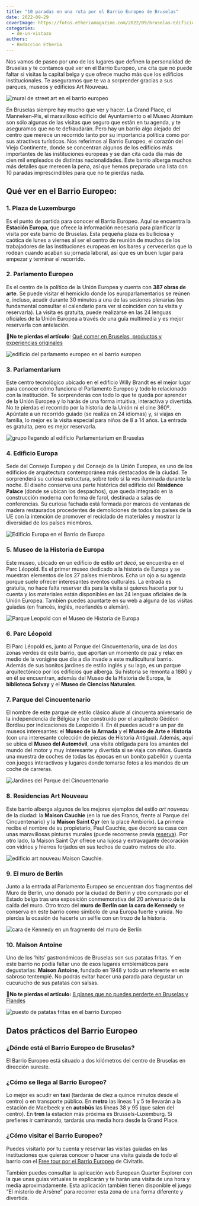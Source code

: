 ```yaml
---
title: "10 paradas en una ruta por el Barrio Europeo de Bruselas"
date: 2022-09-29
coverImage: https://fotos.etheriamagazine.com/2022/09/bruselas-Edificio-Europa.jpg
categories: 
  - de-un-vistazo
authors: 
  - Redacción Etheria
---
```


Nos vamos de paseo por uno de los lugares que definen la personalidad de Bruselas y te 
contamos qué ver en el Barrio Europeo, una cita que no puede faltar si visitas la 
capital belga y que ofrece mucho más que los edificios institucionales. Te aseguramos 
que te va a sorprender gracias a sus parques, museos y edificios Art Nouveau. 

![mural de street art en el barrio europeo](https://fotos.etheriamagazine.com/2022/09/bruselas-The-future-is-Europe.jpg "Barrio Europeo de Bruselas. © Visit Brussels.")

En Bruselas siempre hay mucho que ver y hacer. La Grand Place, el Manneken-Pis, el 
maravilloso edificio del Ayuntamiento o el Museo Atomium son sólo algunas de las visitas 
que seguro que están en tu agenda, y te aseguramos que no te defraudarán. Pero hay un 
barrio algo alejado del centro que merece un recorrido tanto por su importancia política 
como por sus atractivos turísticos. Nos referimos al Barrio Europeo, el corazón del 
Viejo Continente, donde se concentran algunos de los edificios más importantes de las 
instituciones europeas y se dan cita cada día más de cien mil empleados de distintas 
nacionalidades. Este barrio alberga muchos más detalles que merecen la pena, así que 
hemos preparado una lista con 10 paradas imprescindibles para que no te pierdas nada. 

## Qué ver en el Barrio Europeo:

### 1\. Plaza de Luxemburgo

Es el punto de partida para conocer el Barrio Europeo. Aquí se encuentra la **Estación 
Europa**, que ofrece la información necesaria para planificar la visita por este barrio 
de Bruselas. Esta pequeña plaza es bulliciosa y caótica de lunes a viernes al ser el 
centro de reunión de muchos de los trabajadores de las instituciones europeas en los 
bares y cervecerías que la rodean cuando acaban su jornada laboral, así que es un buen 
lugar para empezar y terminar el recorrido. 

### 2\. Parlamento Europeo

Es el centro de la político de la Unión Europea y cuenta con **387 obras de arte**. Se 
puede visitar el hemiciclo donde los europarlamentarios se reúnen e, incluso, acudir 
durante 30 minutos a una de las sesiones plenarias (es fundamental consultar el 
calendario para ver si coinciden con tu visita y reservarla). La visita es gratuita, 
puede realizarse en las 24 lenguas oficiales de la Unión Europea a través de una guía 
multimedia y es mejor reservarla con antelación. 

📌**No te pierdas el artículo**: [Qué comer en Bruselas, productos y experiencias 
originales](https://etheriamagazine.com/2022/03/29/que-comer-en-bruselas/) 

![edificio del parlamento europeo en el barrio europeo](https://fotos.etheriamagazine.com/2022/09/bruselas-parlamento-europeo.jpg "Parlamento Europeo. © Visit Brussels/Sophie Voituron")

### 3\. Parlamentarium

Este centro tecnológico ubicado en el edificio Willy Brandt es el mejor lugar para 
conocer cómo funciona el Parlamento Europeo y todo lo relacionado con la institución. Te 
sorprenderás con todo lo que te queda por aprender de la Unión Europea y lo harás de una 
forma intuitiva, interactiva y divertida. No te pierdas el recorrido por la historia de 
la Unión ni el cine 360º. Apúntate a un recorrido guiado (se realiza en 24 idiomas) y, 
si viajas en familia, lo mejor es la visita especial para niños de 8 a 14 años. La 
entrada es gratuita, pero es mejor reservarla. 

![grupo llegando al edificio Parlamentarium en Bruselas](https://fotos.etheriamagazine.com/2022/09/bruselas-Parlamentarium.jpg "Parlamentarium. © Visit Brussels.")

### 4\. Edificio Europa

Sede del Consejo Europeo y del Consejo de la Unión Europea, es uno de los edificios de 
arquitectura contemporánea más destacados de la ciudad. Te sorprenderá su curiosa 
estructura, sobre todo si la ves iluminada durante la noche. El diseño conserva una 
parte histórica del edificio del **Résidence Palace** (donde se ubican los despachos), 
que queda integrado en la construcción moderna con forma de farol, destinada a salas de 
conferencias. Su curiosa fachada está formada por marcos de ventanas de madera 
restaurados procedentes de demoliciones de todos los países de la UE con la intención de 
promover el reciclado de materiales y mostrar la diversidad de los países miembros. 

![Edificio Europa en el Barrio de Europa](https://fotos.etheriamagazine.com/2022/09/bruselas-Edificio-Europa.jpg "Edificio Europa. © Visit Brussels.")

### 5\. Museo de la Historia de Europa

Este museo, ubicado en un edificio de estilo _art decó_, se encuentra en el Parc 
Léopold. Es el primer museo dedicado a la historia de Europa y se muestran elementos de 
los 27 países miembros. Echa un ojo a su agenda porque suele ofrecer interesantes 
eventos culturales. La entrada es gratuita, no hace falta reservar día para la visita si 
quieres hacerla por tu cuenta y los materiales están disponibles en las 24 lenguas 
oficiales de la Unión Europea. También puedes apuntarte en su web a alguna de las 
visitas guiadas (en francés, inglés, neerlandés o alemán). 

![Parque Leopold con el Museo de Historia de Europa](https://fotos.etheriamagazine.com/2022/09/bruselas-museo-historia-europea.jpg "Museo de Historia de Europa. © Visit Brussels/Jean-Paul Remy")

### 6\. Parc Léopold

El Parc Léopold es, junto al Parque del Cincuentenario, una de las dos zonas verdes de 
este barrio, que aportan un momento de paz y relax en medio de la vorágine que día a día 
invade a este multicultural barrio. Además de sus bonitos jardines de estilo inglés y su 
lago, es un parque arquitectónico por los edificios que alberga. Su historia se remonta 
a 1880 y en él se encuentran, además del Museo de la Historia de Europa, la **biblioteca 
Solvay** y el **Museo de Ciencias Naturales**. 

### 7\. Parque del Cincuentenario

El nombre de este parque de estilo clásico alude al cincuenta aniversario de la 
independencia de Bélgica y fue construido por el arquitecto Gédéon Bordiau por 
indicaciones de Leopoldo II. En él puedes acudir a un par de museos interesantes: el 
**Museo de la Armada** y el **Museo de Arte e Historia** (con una interesante colección 
de piezas de Historia Antigua). Además, aquí se ubica el **Museo del Automóvil**, una 
visita obligada para los amantes del mundo del motor y muy interesante y divertida si se 
viaja con niños. Guarda una muestra de coches de todas las épocas en un bonito pabellón 
y cuenta con juegos interactivos y lugares donde tomarse fotos a los mandos de un coche 
de carreras. 

![Jardines del Parque del Cincuentenario](https://fotos.etheriamagazine.com/2022/09/bruselas-Parc-du-Cinquantenaire.jpg "Parque del Cincuentenario. © Visit Brussels/Jean-Paul Remy")

### 8\. Residencias Art Nouveau

Este barrio alberga algunos de los mejores ejemplos del estilo _art nouveau_ de la 
ciudad: la **Maison Cauchie** (en la rue des Francs, frente al Parque del 
Cincuentenario) y la **Maison Saint Cyr** (en la place Ambiorix). La primera recibe el 
nombre de su propietario, Paul Cauchie, que decoró su casa con unas maravillosas 
pinturas murales (puede recorrerse previa [reserva](https://cauchie.be/fr/la-maison-cauchie)). 
Por otro lado, la Maison Saint Cyr ofrece una lujosa y extravagante decoración con 
vidrios y hierros forjados en sus techos de cuatro metros de alto. 

![edificio art nouveau Maison Cauchie.](https://fotos.etheriamagazine.com/2022/09/bruselas-Maison-Cauchie.jpg "Maison Cauchie. © Visit Brussels/Jean-Paul Remy")

### 9\. El muro de Berlín

Junto a la entrada al Parlamento Europeo se encuentran dos fragmentos del Muro de 
Berlín, uno donado por la ciudad de Berlín y otro comprado por el Estado belga tras una 
exposición conmemorativa del 20 aniversario de la caída del muro. Otro trozo del **muro 
de Berlín con la cara de Kennedy** se conserva en este barrio como símbolo de una Europa 
fuerte y unida. No pierdas la ocasión de hacerte un selfie con un trozo de la historia. 

![cara de Kennedy en un fragmento del muro de Berlín](https://fotos.etheriamagazine.com/2022/09/bruselas-muro-berlin.jpg "Fragmento del Muro de Berlín en el Barrio Europeo. © Visit Brussels/Jean-Paul Remy")

### 10\. Maison Antoine

Uno de los ‘hits’ gastronómicos de Bruselas son sus patatas fritas. Y en este barrio no 
podía faltar uno de esos lugares emblemáticos para degustarlas: **Maison Antoine**, 
fundado en 1948 y todo un referente en este sabroso tentempié. No podrás evitar hacer 
una parada para degustar un cucurucho de sus patatas con salsas. 

📌**No te pierdas el artículo:** [8 planes que no puedes perderte en Bruselas y 
Flandes](https://etheriamagazine.com/2021/03/12/que-ver-hacer-otros-planes-en-bruselas-y-flandes/) 

![puesto de patatas fritas en el barrio Europeo](https://fotos.etheriamagazine.com/2022/09/bruselas-Maison-Antoine.jpg "Maison Antoine. © Visit Brussels/Jean-Paul Remy")

## Datos prácticos del Barrio Europeo

### ¿Dónde está el Barrio Europeo de Bruselas?

El Barrio Europeo está situado a dos kilómetros del centro de Bruselas en dirección 
sureste. 

### ¿Cómo se llega al Barrio Europeo?

Lo mejor es acudir en **taxi** (tardarás de diez a quince minutos desde el centro) o en 
transporte público. En **metro** las líneas 1 y 5 te llevarán a la estación de Maelbeek 
y en **autobús** las líneas 38 y 95 (que salen del centro). En **tren** la estación más 
próxima es Brussels-Luxemburg. Si prefieres ir caminando, tardarás una media hora desde 
la Grand Place. 

### ¿Cómo visitar el Barrio Europeo?

Puedes visitarlo por tu cuenta y reservar las visitas guiadas en las instituciones que 
quieras conocer o hacer una visita guiada de todo el barrio con el [Free tour por el 
Barrio 
Europeo](https://www.civitatis.com/es/bruselas/tour-atomium-barrio-europeo/?aid=10211) 
de Civitatis. 

También puedes consultar la aplicación web European Quarter Explorer con la que unas 
guías virtuales te explicarán y te harán una visita de una hora y media aproximadamente. 
Esta aplicación también tienen disponible el juego “El misterio de Arsène” para recorrer 
esta zona de una forma diferente y divertida.

